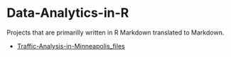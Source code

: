 # Data-Analytics-in-R

Projects that are primarilly written in R Markdown translated to Markdown.
* [Traffic-Analysis-in-Minneapolis_files](https://github.com/JckBauer/Data-Analytics-in-R/blob/main/Traffic-Analysis-in-Minneapolis_files/Traffic-Analysis-in-Minneapolis.md)
